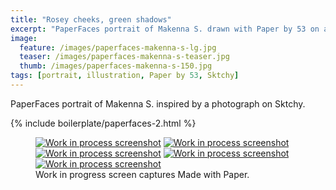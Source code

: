 ```yaml
---
title: "Rosey cheeks, green shadows"
excerpt: "PaperFaces portrait of Makenna S. drawn with Paper by 53 on an iPad."
image: 
  feature: /images/paperfaces-makenna-s-lg.jpg
  teaser: /images/paperfaces-makenna-s-teaser.jpg
  thumb: /images/paperfaces-makenna-s-150.jpg
tags: [portrait, illustration, Paper by 53, Sktchy]
---
```


PaperFaces portrait of Makenna S. inspired by a photograph on Sktchy.

{% include boilerplate/paperfaces-2.html %}

<figure class="third">
  <a href="{{ site.url }}/images/paperfaces-makenna-s-process-1-lg.jpg"><img src="{{ site.url }}/images/paperfaces-makenna-s-process-1-600.jpg" alt="Work in process screenshot"></a>
  <a href="{{ site.url }}/images/paperfaces-makenna-s-process-2-lg.jpg"><img src="{{ site.url }}/images/paperfaces-makenna-s-process-2-600.jpg" alt="Work in process screenshot"></a>
  <a href="{{ site.url }}/images/paperfaces-makenna-s-process-3-lg.jpg"><img src="{{ site.url }}/images/paperfaces-makenna-s-process-3-600.jpg" alt="Work in process screenshot"></a>
  <a href="{{ site.url }}/images/paperfaces-makenna-s-process-4-lg.jpg"><img src="{{ site.url }}/images/paperfaces-makenna-s-process-4-600.jpg" alt="Work in process screenshot"></a>
   <a href="{{ site.url }}/images/paperfaces-makenna-s-process-5-lg.jpg"><img src="{{ site.url }}/images/paperfaces-makenna-s-process-5-600.jpg" alt="Work in process screenshot"></a>
  <figcaption>Work in progress screen captures Made with Paper.</figcaption>
</figure>
